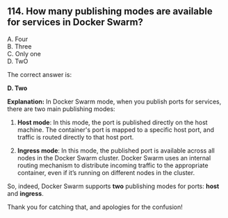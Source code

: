 ## 114. How many publishing modes are available for services in Docker Swarm?
A. Four  
B. Three  
C. Only one  
D. TwO  

The correct answer is:

**D. Two**

**Explanation:**
In Docker Swarm mode, when you publish ports for services, there are two main publishing modes:

1. **Host mode**: In this mode, the port is published directly on the host machine. The container's port is mapped to a specific host port, and traffic is routed directly to that host port.
   
2. **Ingress mode**: In this mode, the published port is available across all nodes in the Docker Swarm cluster. Docker Swarm uses an internal routing mechanism to distribute incoming traffic to the appropriate container, even if it’s running on different nodes in the cluster.

So, indeed, Docker Swarm supports **two** publishing modes for ports: **host** and **ingress**.

Thank you for catching that, and apologies for the confusion!
